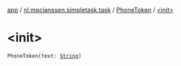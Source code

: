 [app](../../index.md) / [nl.mpcjanssen.simpletask.task](../index.md) / [PhoneToken](index.md) / [&lt;init&gt;](.)

# &lt;init&gt;

`PhoneToken(text: `[`String`](https://kotlinlang.org/api/latest/jvm/stdlib/kotlin/-string/index.html)`)`
